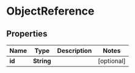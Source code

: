 
# ObjectReference

## Properties
Name | Type | Description | Notes
------------ | ------------- | ------------- | -------------
**id** | **String** |  |  [optional]



